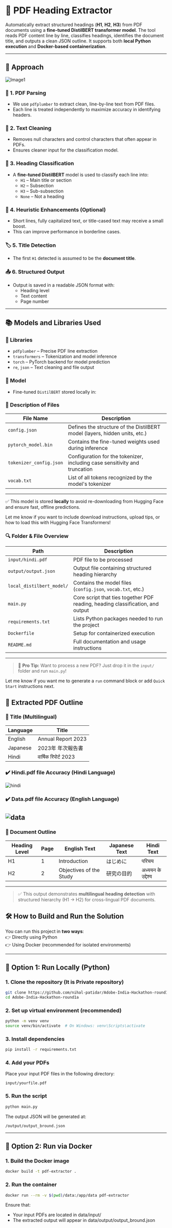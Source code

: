 # 🧠 PDF Heading Extractor

Automatically extract structured headings (**H1**, **H2**, **H3**) from PDF documents using a **fine-tuned DistilBERT transformer model**. The tool reads PDF content line by line, classifies headings, identifies the document title, and outputs a clean JSON outline. It supports both **local Python execution** and **Docker-based containerization**.

---

## 🚀 Approach
![Image1](pic1.png)

### 📄 1. PDF Parsing
- We use `pdfplumber` to extract clean, line-by-line text from PDF files.
- Each line is treated independently to maximize accuracy in identifying headers.

### 🧼 2. Text Cleaning
- Removes null characters and control characters that often appear in PDFs.
- Ensures cleaner input for the classification model.

### 🤖 3. Heading Classification
- A **fine-tuned DistilBERT** model is used to classify each line into:
  - `H1` – Main title or section
  - `H2` – Subsection
  - `H3` – Sub-subsection
  - `None` – Not a heading

### 🧠 4. Heuristic Enhancements (Optional)
- Short lines, fully capitalized text, or title-cased text may receive a small boost.
- This can improve performance in borderline cases.

### 🏷️ 5. Title Detection
- The first `H1` detected is assumed to be the **document title**.

### 📤 6. Structured Output
- Output is saved in a readable JSON format with:
  - Heading level
  - Text content
  - Page number

---

## 📚 Models and Libraries Used

### 🔧 Libraries
- `pdfplumber` – Precise PDF line extraction
- `transformers` – Tokenization and model inference
- `torch` – PyTorch backend for model prediction
- `re`, `json` – Text cleaning and file output

### 🤖 Model
- Fine-tuned `DistilBERT` stored locally in:

### 📌 Description of Files

| File Name              | Description                                                                 |
|------------------------|-----------------------------------------------------------------------------|
| `config.json`          | Defines the structure of the DistilBERT model (layers, hidden units, etc.) |
| `pytorch_model.bin`    | Contains the fine-tuned weights used during inference                      |
| `tokenizer_config.json`| Configuration for the tokenizer, including case sensitivity and truncation |
| `vocab.txt`            | List of all tokens recognized by the model's tokenizer                     |

---

✅ This model is stored **locally** to avoid re-downloading from Hugging Face and ensure fast, offline predictions.

Let me know if you want to include download instructions, upload tips, or how to load this with Hugging Face Transformers!


### 🔍 Folder & File Overview

| Path                         | Description                                                                 |
|------------------------------|-----------------------------------------------------------------------------|
| `input/hindi.pdf`            | PDF file to be processed                                                   |
| `output/output.json`         | Output file containing structured heading hierarchy                        |
| `local_distilbert_model/`    | Contains the model files (`config.json`, `vocab.txt`, etc.)               |
| `main.py`                    | Core script that ties together PDF reading, heading classification, and output |
| `requirements.txt`           | Lists Python packages needed to run the project                            |
| `Dockerfile`                 | Setup for containerized execution                                          |
| `README.md`                  | Full documentation and usage instructions                                  |

---

> 🧠 **Pro Tip:** Want to process a new PDF? Just drop it in the `input/` folder and run `main.py`!

Let me know if you want me to generate a `run` command block or add `Quick Start` instructions next.


## 📝 Extracted PDF Outline

### 📌 Title (Multilingual)

| Language | Title                      |
|----------|----------------------------|
| English  | Annual Report 2023         |
| Japanese | 2023年 年次報告書             |
| Hindi    | वार्षिक रिपोर्ट 2023          |

### ✔️ Hindi.pdf file Accuracy (Hindi Language)
![hindi](hindi.png)

### ✔️ Data.pdf file Accuracy (English Language)
![data](data.png)
---

### 🧾 Document Outline

| Heading Level | Page | English Text              | Japanese Text     | Hindi Text                  |
|---------------|------|---------------------------|-------------------|-----------------------------|
| H1            | 1    | Introduction              | はじめに            | परिचय                       |
| H2            | 2    | Objectives of the Study   | 研究の目的           | अध्ययन के उद्देश्य           |

---

> ✅ This output demonstrates **multilingual heading detection** with structured hierarchy (H1 → H2) for cross-lingual PDF documents.



## 🛠️ How to Build and Run the Solution

You can run this project in **two ways**:  
👉 Directly using Python  
👉 Using Docker (recommended for isolated environments)

---
## 🧪 Option 1: Run Locally (Python)

### 1. Clone the repository (It is Private repository)

```bash
git clone https://github.com/nihal-patidar/Adobe-India-Hackathon-round1a.git  {when Public}
cd Adobe-India-Hackathon-round1a 
```

### 2. Set up virtual environment (recommended)

```bash
python -m venv venv
source venv/bin/activate  # On Windows: venv\Scripts\activate
```

### 3. Install dependencies

```bash
pip install -r requirements.txt
```

### 4. Add your PDFs

Place your input PDF files in the following directory:

```
input/yourfile.pdf
```

### 5. Run the script

```bash
python main.py
```

The output JSON will be generated at:

```
/output/output_bround.json
```

---

## 🐳 Option 2: Run via Docker

### 1. Build the Docker image

```bash
docker build -t pdf-extractor .
```

### 2. Run the container

```bash
docker run --rm -v $(pwd)/data:/app/data pdf-extractor
```

Ensure that:

- Your input PDFs are located in data/input/
- The extracted output will appear in data/output/output_bround.json
